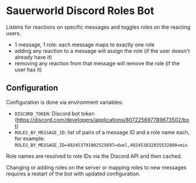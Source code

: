# Sauerworld Discord Roles Bot

Listens for reactions on specific messages and toggles roles on the reacting users.

- 1 message, 1 role: each message maps to exactly one role
- adding any reaction to a message will assign the role (if the user doesn't already have it)
- removing any reaction from that message will remove the role (if the user has it)

## Configuration

Configuration is done via environment variables:

- `DISCORD_TOKEN`: Discord bot token (https://discord.com/developers/applications/807225697789673502/bot)
- `ROLES_BY_MESSAGE_ID`: list of pairs of a message ID and a role name each, for example: `ROLES_BY_MESSAGE_ID=492453791002525697=duel,492453832035532800=mix`

Role names are resolved to role IDs via the Discord API and then cached.

Changing or adding roles on the server or mapping roles to new messages requires a restart of the bot with updated configuration.
